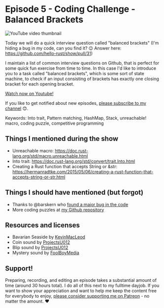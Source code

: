 # Episode 5 - Coding Challenge - Balanced Brackets

![YouTube video thumbnail](./thumb.jpg)

Today we will do a quick interview question called "balanced brackets" (I'm hiding a bug in my code, can you find it? 😉 Answer here: https://github.com/hello-rust/show/pull/31)

I maintain a list of common interview questions on Github, that is perfect for some quick fun exercise from time to time. In this case I'd like to introduce you to a task called "balanced brackets", which is some sort of state machine, to check if an input consisting of brackets has exactly one closing bracket for each opening bracket.


[Watch now on Youtube!](https://youtu.be/XcuLHO8z_RA)  

If you like to get notified about new episodes, [please subscribe to my channel](https://www.youtube.com/hellorust) 😊.

Keywords: Into trait, Pattern matching, HashMap, Stack, unreachable! macro, coding puzzle, competitive programming

## Things I mentioned during the show

* Unreachable macro: https://doc.rust-lang.org/std/macro.unreachable.html
* Into trait: https://doc.rust-lang.org/std/convert/trait.Into.html
* Creating a Rust function that accepts String or &str: https://hermanradtke.com/2015/05/06/creating-a-rust-function-that-accepts-string-or-str.html

## Things I should have mentioned (but forgot)

* Thanks to @barskern who [found a major bug in the code](https://github.com/hello-rust/show/blob/master/episode/5/balanced/src/lib.rs)
* More coding puzzles at [my Github repository](https://github.com/mre/the-coding-interview)


## Resources and licenses

* Bavarian Seaside by [KevinMacLeod](https://soundcloud.com/kevin-9-1/bavarian-seascape)
* Coin sound by [ProjectsU012](https://freesound.org/people/ProjectsU012/sounds/341695/)
* Blip sound by [ProjectsU012](https://freesound.org/people/ProjectsU012/sounds/341024/)
* Mystery sound by [FoolBoyMedia](https://freesound.org/people/FoolBoyMedia/sounds/256099/#)



## Support!

Preparing, recording, and editing an episode takes a substantial amount of time
(around 30 hours total). I do all of this next to my fulltime dayjob.
If you want to show your appreciation and want to help me keep the content free
for everybody to enjoy, [please consider supporting me on
Patreon](https://www.patreon.com/bePatron?c=1568097) - no matter the amount. ❤️